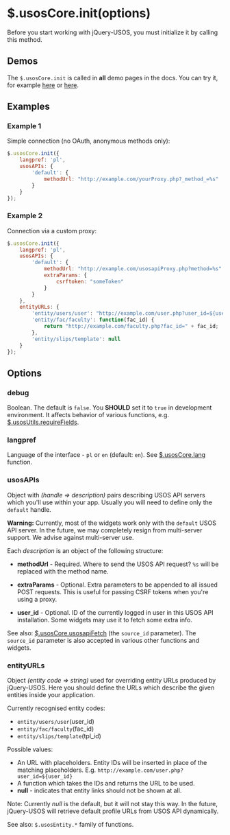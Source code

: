 $.usosCore.init(options)
========================

Before you start working with jQuery-USOS, you must initialize it by
calling this method.

Demos
-----

The `$.usosCore.init` is called in **all** demo pages in the docs. You can try
it, for example
[here](http://jsfiddle.net/gh/get/jquery/1.9.1/dependencies/migrate,ui/MUCI/jquery-usos/tree/master/jsfiddle-demos/core.usosapiFetch)
or [here](http://jsfiddle.net/gh/get/jquery/1.9.1/dependencies/migrate,ui/MUCI/jquery-usos/tree/master/jsfiddle-demos/selector).

Examples
--------

### Example 1

Simple connection (no OAuth, anonymous methods only):

```javascript
$.usosCore.init({
    langpref: 'pl',
    usosAPIs: {
        'default': {
            methodUrl: "http://example.com/yourProxy.php?_method_=%s"
        }
    }
});
```

### Example 2

Connection via a custom proxy:

```javascript
$.usosCore.init({
    langpref: 'pl',
    usosAPIs: {
        'default': {
            methodUrl: "http://example.com/usosapiProxy.php?method=%s"
            extraParams: {
                csrftoken: "someToken"
            }
        }
    },
    entityURLs: {
        'entity/users/user': "http://example.com/user.php?user_id=${user_id}",
        'entity/fac/faculty': function(fac_id) {
            return "http://example.com/faculty.php?fac_id=" + fac_id;
        },
        'entity/slips/template': null
    }
});
```

Options
-------

### debug

Boolean. The default is `false`. You **SHOULD** set it to `true` in development
environment. It affects behavior of various functions, e.g.
[$.usosUtils.requireFields](utils.requireFields.md).

### langpref

Language of the interface - `pl` or `en` (default: `en`).
See [$.usosCore.lang](core.lang.md) function.

### usosAPIs

Object with *(handle => description)* pairs describing USOS API servers which
you'll use within your app. Usually you will need to define only the `default`
handle.

**Warning:** Currently, most of the widgets work only with the `default`
USOS API server. In the future, we may completely resign from multi-server
support. We advise against multi-server use.

Each *description* is an object of the following structure:

  * **methodUrl** - Required. Where to send the USOS API request? `%s` will be
    replaced with the method name.

  * **extraParams** - Optional. Extra parameters to be appended to all issued
    POST requests. This is useful for passing CSRF tokens when you're using a
    proxy.

  * **user_id** - Optional. ID of the currently logged in user in this USOS API
    installation. Some widgets may use it to fetch some extra info.

See also: [$.usosCore.usosapiFetch](core.usosapiFetch.md) (the `source_id`
parameter). The `source_id` parameter is also accepted in various other functions
and widgets.

### entityURLs

Object *(entity code => string)* used for overriding entity URLs
produced by jQuery-USOS. Here you should define the URLs which describe the
given entities inside your application.

Currently recognised entity codes:

  * `entity/users/user`(user_id)
  * `entity/fac/faculty`(fac_id)
  * `entity/slips/template`(tpl_id)

Possible values:

  * An URL with placeholders. Entity IDs will be inserted in place of the
    matching placeholders. E.g. `http://example.com/user.php?user_id=${user_id}`
  * A function which takes the IDs and returns the URL to be used.
  * **null** - indicates that entity links should not be shown at all.

Note: Currently *null* is the default, but it will not stay this way. In the
future, jQuery-USOS will retrieve default profile URLs from USOS API
dynamically.

See also: `$.usosEntity.*` family of functions.
